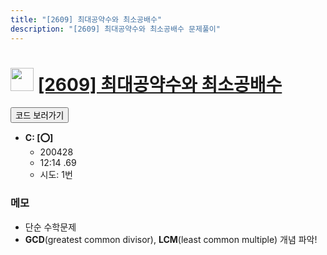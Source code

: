 ```yaml
---
title: "[2609] 최대공약수와 최소공배수"
description: "[2609] 최대공약수와 최소공배수 문제풀이"
---
```

<h1><img src="https://doky.space/assets/icpclev/s5.svg" height="37px"> <a href="http://icpc.me/2609">[2609] 최대공약수와 최소공배수</a></h1>

<a href="https://github.com/DokySp/acmicpc-practice/tree/master/2609"><button class="btn btn-info">코드 보러가기</button></a>

- **C: [:o:]**
  - 200428
  - 12:14 .69
  - 시도: 1번

### 메모
 - 단순 수학문제
 - **GCD**(greatest common divisor), **LCM**(least common multiple) 개념 파악!
